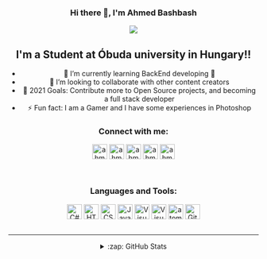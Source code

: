 <div align="center">

### Hi there 👋, I'm Ahmed Bashbash 

<img src="https://i.pinimg.com/originals/fb/dd/3a/fbdd3a3a214c0e712bb604dea3b3b1e5.gif"/>

## I'm a Student at Óbuda university in Hungary!!

 - 🌱 I’m currently learning BackEnd developing 🤣
 - 👯 I’m looking to collaborate with other content creators
 - 🥅 2021 Goals: Contribute more to Open Source projects, and becoming a full stack developer
 - ⚡ Fun fact: I am a Gamer and I have some experiences in Photoshop


### Connect with me:

[<img align="center" alt="ahmadbashbash99 | Facebook" target="_blank" width="30px" src="https://cdn.jsdelivr.net/npm/simple-icons@v3/icons/facebook.svg" />][facebook]
[<img align="center" alt="ahmedbashbash | LinkedIn" target="_blank" width="30px" src="https://cdn.jsdelivr.net/npm/simple-icons@v3/icons/linkedin.svg" />][linkedin]
[<img align="center" alt="ahmed_bashbash | Instagram" target="_blank" width="30px" src="https://cdn.jsdelivr.net/npm/simple-icons@v3/icons/instagram.svg" />][instagram]
[<img align="center" alt="ahmed_bashbash | twitter" target="_blank" width="30px" src="https://cdn.jsdelivr.net/npm/simple-icons@3.13.0/icons/twitter.svg" />][twitter]
[<img align="center" alt="ahmed_bashbash | fiverr" target="_blank" width="30px" src="https://cdn.jsdelivr.net/npm/simple-icons@3.13.0/icons/fiverr.svg" />][fiverr]


<br />

### Languages and Tools:

<img align="center" alt="C#" width="30px" src="https://cdn.jsdelivr.net/npm/simple-icons@3.13.0/icons/csharp.svg" />
<img align="center" alt="HTML5" width="30px" src="https://cdn.jsdelivr.net/npm/simple-icons@3.13.0/icons/html5.svg" />
<img align="center" alt="CSS" width="30px" src="https://cdn.jsdelivr.net/npm/simple-icons@3.13.0/icons/css3.svg" />
<img align="center" alt="JavaScript" width="30px" src="https://cdn.jsdelivr.net/npm/simple-icons@3.13.0/icons/javascript.svg" />
<img align="center" alt="Visual Studio" width="30px" src="https://cdn.jsdelivr.net/npm/simple-icons@3.13.0/icons/visualstudio.svg" />
<img align="center" alt="Visual Studio code" width="30px" src="https://cdn.jsdelivr.net/npm/simple-icons@3.13.0/icons/visualstudiocode.svg" />
<img align="center" alt="atom" width="30px" src="https://cdn.jsdelivr.net/npm/simple-icons@3.13.0/icons/atom.svg" />
<img align="center" alt="GitHub" width="30px" src="https://cdn.jsdelivr.net/npm/simple-icons@3.13.0/icons/github.svg" />
 


<br />
<br />

---




</details>

<details>
  <summary>:zap: GitHub Stats</summary>
 
  [![Anurag's GitHub stats](https://github-readme-stats.vercel.app/api?username=Ahmedbashbash)](https://github.com/anuraghazra/github-readme-stats)


</details>

[instagram]: https://instagram.com/afb_1999
[linkedin]: https://linkedin.com/in/ahmedbashbash
[facebook]: https://www.facebook.com/ahmadbashbash99
[twitter]: https://twitter.com/AhmedBashbash
[fiverr]: https://www.fiverr.com/ahmedbashbash

</div>
